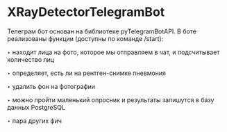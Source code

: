 # XRayDetectorTelegramBot
Телеграм бот основан на библиотеке pyTelegramBotAPI.
В боте реализованы функции (доступны по команде /start):

‣ находит лица на фото, которое мы отправляем в чат, и подсчитывает количество лиц

‣ определяет, есть ли на рентген-снимке пневмония

‣ удалить фон на фотографии

‣ можно пройти маленький опросник и результаты запишутся в базу данных PostgreSQL

‣ пара других фич
